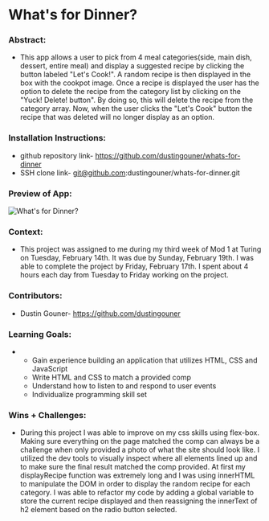 # What's for Dinner? 

### Abstract:
* This app allows a user to pick from 4 meal categories(side, main dish, dessert, entire meal) and display a suggested recipe by clicking the button labeled "Let's Cook!". A random recipe is then displayed in the box with the cookpot image. Once a recipe is displayed the user has the option to delete the recipe from the category list by clicking on the "Yuck! Delete! button". By doing so, this will delete the recipe from the category array. Now, when the user clicks the "Let's Cook" button the recipe that was deleted will no longer display as an option. 


### Installation Instructions:
* github repository link- https://github.com/dustingouner/whats-for-dinner
* SSH clone link- git@github.com:dustingouner/whats-for-dinner.git

### Preview of App:
![What's for Dinner?](https://user-images.githubusercontent.com/117230717/219883160-e1e3fe5e-2871-4441-9b6f-74416087a1ef.gif)
### Context:
* This project was assigned to me during my third week of Mod 1 at Turing on Tuesday, February 14th. It was due by Sunday, February 19th. I was able to complete the project by Friday, February 17th. I spent about 4 hours each day from Tuesday to Friday working on the project. 


### Contributors:
* Dustin Gouner-  https://github.com/dustingouner


### Learning Goals:
* - Gain experience building an application that utilizes HTML, CSS and JavaScript
  - Write HTML and CSS to match a provided comp
  - Understand how to listen to and respond to user events
  - Individualize programming skill set


### Wins + Challenges:
* During this project I was able to improve on my css skills using flex-box. Making sure everything on the page matched the comp can always be a challenge when only provided a photo of what the site should look like. I utilized the dev tools to visually inspect where all elements lined up and to make sure the final result matched the comp provided. At first my displayRecipe function was extremely long and I was using innerHTML to manipulate the DOM in order to display the random recipe for each category. I was able to refactor my code by adding a global variable to store the current recipe displayed and then reassigning the innerText of h2 element based on the radio button selected.  

